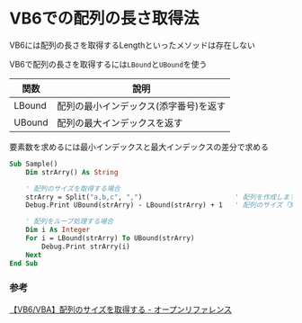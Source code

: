 # VB6での配列の長さ取得法

VB6には配列の長さを取得するLengthといったメソッドは存在しない

VB6で配列の長さを取得するには`LBound`と`UBound`を使う

|関数|說明|
|---|---|
|LBound|配列の最小インデックス(添字番号)を返す|
|UBound|配列の最大インデックスを返す|

要素数を求めるには最小インデックスと最大インデックスの差分で求める

```vb
Sub Sample()
    Dim strArry() As String

    ' 配列のサイズを取得する場合
    strArry = Split("a,b,c", ",")                       ' 配列を作成します
    Debug.Print UBound(strArry) - LBound(strArry) + 1   ' 配列のサイズ「3」が表示されます

    ' 配列をループ処理する場合
    Dim i As Integer
    For i = LBound(strArry) To UBound(strArry)
        Debug.Print strArry(i)
    Next
End Sub
```

### 参考

[【VB6/VBA】配列のサイズを取得する \- オープンリファレンス](http://www.openreference.org/articles/view/519)